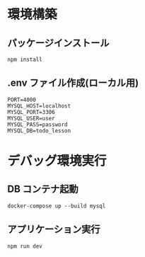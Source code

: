 # 環境構築

## パッケージインストール

```
npm install
```

## .env ファイル作成(ローカル用)

```
PORT=4000
MYSQL_HOST=localhost
MYSQL_PORT=3306
MYSQL_USER=user
MYSQL_PASS=password
MYSQL_DB=todo_lesson
```

# デバッグ環境実行

## DB コンテナ起動

```
docker-compose up --build mysql
```

## アプリケーション実行

```
npm run dev
```
